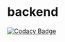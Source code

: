 # backend

[![Codacy Badge](https://api.codacy.com/project/badge/Grade/ad5264571b054be28dd5876e1d55268a)](https://app.codacy.com/gh/Team-Tech-Team/backend?utm_source=github.com&utm_medium=referral&utm_content=Team-Tech-Team/backend&utm_campaign=Badge_Grade_Dashboard)
